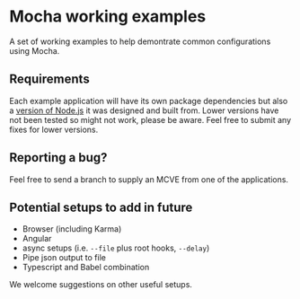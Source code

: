 # Mocha working examples
A set of working examples to help demontrate common configurations using Mocha.

## Requirements

Each example application will have its own package dependencies but also a [version of Node.js](https://docs.npmjs.com/files/package.json#engines) it was designed and built from. Lower versions have not been tested so might not work, please be aware. Feel free to submit any fixes for lower versions.

## Reporting a bug?

Feel free to send a branch to supply an MCVE from one of the applications.

## Potential setups to add in future

- Browser (including Karma)
- Angular
- async setups (i.e. `--file` plus root hooks, `--delay`)
- Pipe json output to file
- Typescript and Babel combination

We welcome suggestions on other useful setups.

